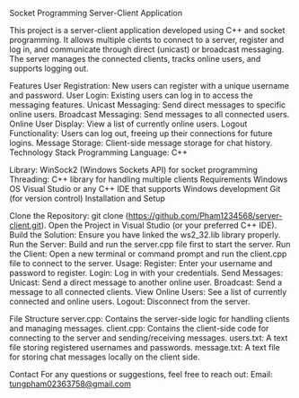 Socket Programming Server-Client Application

This project is a server-client application developed using C++ and socket programming. It allows multiple clients to connect to a server, register and log in, and communicate through direct (unicast) or broadcast messaging. The server manages the connected clients, tracks online users, and supports logging out.

Features
User Registration: New users can register with a unique username and password.
User Login: Existing users can log in to access the messaging features.
Unicast Messaging: Send direct messages to specific online users.
Broadcast Messaging: Send messages to all connected users.
Online User Display: View a list of currently online users.
Logout Functionality: Users can log out, freeing up their connections for future logins.
Message Storage: Client-side message storage for chat history.
Technology Stack
Programming Language: C++

Library: WinSock2 (Windows Sockets API) for socket programming
Threading: C++ <thread> library for handling multiple clients
Requirements
Windows OS
Visual Studio or any C++ IDE that supports Windows development
Git (for version control)
Installation and Setup

Clone the Repository:
git clone (https://github.com/Pham1234568/server-client.git).
Open the Project in Visual Studio (or your preferred C++ IDE).
Build the Solution: Ensure you have linked the ws2_32.lib library properly.
Run the Server:
Build and run the server.cpp file first to start the server.
Run the Client:
Open a new terminal or command prompt and run the client.cpp file to connect to the server.
Usage:
Register: Enter your username and password to register.
Login: Log in with your credentials.
Send Messages:
Unicast: Send a direct message to another online user.
Broadcast: Send a message to all connected clients.
View Online Users: See a list of currently connected and online users.
Logout: Disconnect from the server.

File Structure
server.cpp: Contains the server-side logic for handling clients and managing messages.
client.cpp: Contains the client-side code for connecting to the server and sending/receiving messages.
users.txt: A text file storing registered usernames and passwords.
message.txt: A text file for storing chat messages locally on the client side.

Contact
For any questions or suggestions, feel free to reach out:
Email: tungpham02363758@gmail.com
